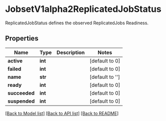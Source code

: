 # JobsetV1alpha2ReplicatedJobStatus

ReplicatedJobStatus defines the observed ReplicatedJobs Readiness.
## Properties
Name | Type | Description | Notes
------------ | ------------- | ------------- | -------------
**active** | **int** |  | [default to 0]
**failed** | **int** |  | [default to 0]
**name** | **str** |  | [default to '']
**ready** | **int** |  | [default to 0]
**succeeded** | **int** |  | [default to 0]
**suspended** | **int** |  | [default to 0]

[[Back to Model list]](../README.md#documentation-for-models) [[Back to API list]](../README.md#documentation-for-api-endpoints) [[Back to README]](../README.md)


